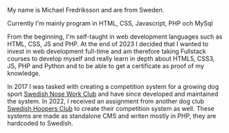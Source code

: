 My name is Michael Fredriksson and are from Sweden.

Currently I'm mainly program in HTML, CSS, Javascript, PHP och MySql

From the beginning, I'm self-taught in web development languages such as HTML, CSS, JS and PHP.
At the end of 2023 I decided that I wanted to invest in web development full-time and am therefore taking Fullstack courses to develop myself and really learn in depth about HTML5, CSS3, JS, PHP and Python and to be able to get a certificate as proof of my knowledge.

In 2017 I was tasked with creating a competition system for a growing dog sport [Swedish Nose Work Club](https://snwktavling.se) and have since developed and maintained the system. In 2022, I received an assignment from another dog club [Swedish Hoopers Club](https://shoktavling.se) to create their competition system as well.
These systems are made as standalone CMS and writen mostly in PHP, they are hardcoded to Swedish.
